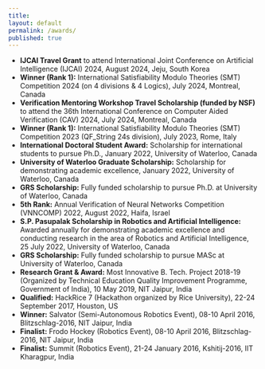 ```yaml
---
title:
layout: default
permalink: /awards/
published: true
---
```


- **IJCAI Travel Grant** to attend International Joint Conference on Artificial Intelligence (IJCAI) 2024, August 2024, Jeju, South Korea
- **Winner (Rank 1):** International Satisfiability Modulo Theories (SMT) Competition 2024 (on 4 divisions & 4 Logics), July 2024, Montreal, Canada
- **Verification Mentoring Workshop Travel Scholarship (funded by NSF)** to attend the 36th International Conference on Computer Aided Verification (CAV) 2024, July 2024, Montreal, Canada
- **Winner (Rank 1):** International Satisfiability Modulo Theories (SMT) Competition 2023 (QF_String 24s division), July 2023, Rome, Italy
- **International Doctoral Student Award:** Scholarship for international students to pursue Ph.D., January 2022, University of Waterloo, Canada
- **University of Waterloo Graduate Scholarship:** Scholarship for demonstrating academic excellence, January 2022, University of Waterloo, Canada
- **GRS Scholarship:** Fully funded scholarship to pursue Ph.D. at University of Waterloo, Canada
- **5th Rank:** Annual Verification of Neural Networks Competition (VNNCOMP) 2022, August 2022, Haifa, Israel
- **S.P. Pasupalak Scholarship in Robotics and Artificial Intelligence:** Awarded annually for demonstrating academic excellence and conducting research in the area of Robotics and Artificial Intelligence, 25 July 2022, University of Waterloo, Canada
- **GRS Scholarship:** Fully funded scholarship to pursue MASc at University of Waterloo, Canada
- **Research Grant & Award:** Most Innovative B. Tech. Project 2018-19 (Organized by Technical Education Quality Improvement Programme, Government of India), 10 May 2019, NIT Jaipur, India
- **Qualified:** HackRice 7 (Hackathon organized by Rice University), 22-24 September 2017, Houston, US
- **Winner:** Salvator (Semi-Autonomous Robotics Event), 08-10 April 2016, Blitzschlag-2016, NIT Jaipur, India
- **Finalist:** Frodo Hockey (Robotics Event), 08-10 April 2016, Blitzschlag-2016, NIT Jaipur, India
- **Finalist:** Summit (Robotics Event), 21-24 January 2016, Kshitij-2016, IIT Kharagpur, India
